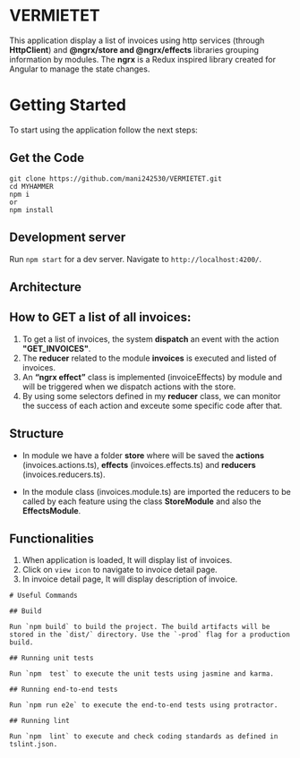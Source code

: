 # VERMIETET

This application display a list of invoices using http services (through **HttpClient**) and **@ngrx/store and @ngrx/effects** libraries grouping information by modules. The **ngrx** is a Redux inspired library created for Angular to manage the state changes.

# Getting Started
To start using the application follow the next steps:

## Get the Code
```
git clone https://github.com/mani242530/VERMIETET.git
cd MYHAMMER
npm i
or
npm install
```
## Development server

Run `npm start` for a dev server. Navigate to `http://localhost:4200/`.

## Architecture

## How to GET a list of all invoices:
1. To get a list of invoices, the system **dispatch** an event with the action **"GET_INVOICES"**.
2. The **reducer** related to the module **invoices** is executed and listed of invoices.
3. An **“ngrx effect”** class is implemented (invoiceEffects) by module and will be triggered when we dispatch actions with the store.
4. By using some selectors defined in my **reducer** class, we can monitor the success of each action and exceute some specific code after that.

## Structure
- In module we have a folder **store** where will be saved the **actions** (invoices.actions.ts), **effects** (invoices.effects.ts) and **reducers** (invoices.reducers.ts).

- In the module class (invoices.module.ts) are imported the reducers to be called by each feature using the class **StoreModule** and also the **EffectsModule**.

## Functionalities
1. When application is loaded, It will display list of invoices.
2. Click on `view icon` to navigate to invoice detail page.
3. In invoice detail page, It will display description of invoice.

```
# Useful Commands

## Build

Run `npm build` to build the project. The build artifacts will be stored in the `dist/` directory. Use the `-prod` flag for a production build.

## Running unit tests

Run `npm  test` to execute the unit tests using jasmine and karma.

## Running end-to-end tests

Run `npm run e2e` to execute the end-to-end tests using protractor.

## Running lint

Run `npm  lint` to execute and check coding standards as defined in tslint.json.
